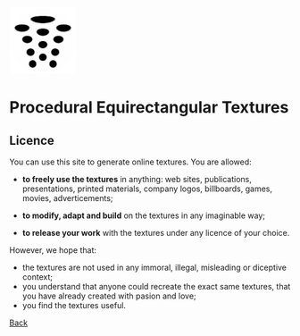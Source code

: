 ﻿<img class="logo" src="../assets/logo/logo.png">

# Procedural Equirectangular Textures

## Licence
	
You can use this site to generate online textures. You are allowed:

* **to freely use the textures** in anything: web sites, publications, presentations, printed materials, company logos, billboards, games, movies, adverticements;

* **to modify, adapt and build** on the textures in any imaginable way;

* **to release your work** with the textures under any licence of your choice.


However, we hope that:

* the textures are not used in any immoral, illegal, misleading or diceptive context;
* you understand that anyone could recreate the exact same textures, that you have already created with pasion and love;
* you find the textures useful.

	
<div class="footnote">
	<a href="./index.html">Back</a>
</div>
